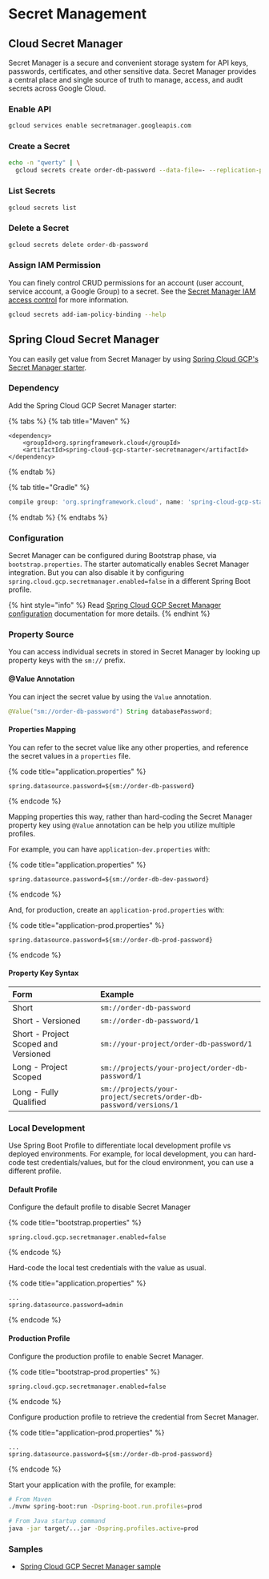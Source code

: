 # Secret Management

## Cloud Secret Manager

Secret Manager is a secure and convenient storage system for API keys, passwords, certificates, and other sensitive data. Secret Manager provides a central place and single source of truth to manage, access, and audit secrets across Google Cloud.

### Enable API

```bash
gcloud services enable secretmanager.googleapis.com
```

### Create a Secret

```bash
echo -n "qwerty" | \
  gcloud secrets create order-db-password --data-file=- --replication-policy=automatic
```

### List Secrets

```bash
gcloud secrets list
```

### Delete a Secret

```bash
gcloud secrets delete order-db-password
```

### Assign IAM Permission

You can finely control CRUD permissions for an account \(user account, service account, a Google Group\) to a secret. See the [Secret Manager IAM access control](https://cloud.google.com/secret-manager/docs/access-control) for more information.

```bash
gcloud secrets add-iam-policy-binding --help
```

## Spring Cloud Secret Manager

You can easily get value from Secret Manager by using [Spring Cloud GCP's Secret Manager starter](https://cloud.spring.io/spring-cloud-static/spring-cloud-gcp/current/reference/html/#secret-manager).

### Dependency

Add the Spring Cloud GCP Secret Manager starter:

{% tabs %}
{% tab title="Maven" %}
```markup
<dependency>
    <groupId>org.springframework.cloud</groupId>
    <artifactId>spring-cloud-gcp-starter-secretmanager</artifactId>
</dependency>
```
{% endtab %}

{% tab title="Gradle" %}
```groovy
compile group: 'org.springframework.cloud', name: 'spring-cloud-gcp-starter-secretmanager'
```
{% endtab %}
{% endtabs %}

### Configuration

Secret Manager can be configured during Bootstrap phase, via `bootstrap.properties`. The starter automatically enables Secret Manager integration. But you can also disable it by configuring `spring.cloud.gcp.secretmanager.enabled=false` in a different Spring Boot profile.

{% hint style="info" %}
Read [Spring Cloud GCP Secret Manager configuration](https://cloud.spring.io/spring-cloud-static/spring-cloud-gcp/current/reference/html/#configuration-10) documentation for more details.
{% endhint %}

### Property Source

You can access individual secrets in stored in Secret Manager by looking up property keys with the `sm://` prefix.

#### @Value Annotation

You can inject the secret value by using the `Value` annotation.

```java
@Value("sm://order-db-password") String databasePassword;
```

#### Properties Mapping

You can refer to the secret value like any other properties, and reference the secret values in a `properties` file.

{% code title="application.properties" %}
```text
spring.datasource.password=${sm://order-db-password}
```
{% endcode %}

Mapping properties this way, rather than hard-coding the Secret Manager property key using `@Value` annotation can be help you utilize multiple profiles.

For example, you can have `application-dev.properties` with:

{% code title="application.properties" %}
```text
spring.datasource.password=${sm://order-db-dev-password}
```
{% endcode %}

And, for production, create an `application-prod.properties` with:

{% code title="application-prod.properties" %}
```text
spring.datasource.password=${sm://order-db-prod-password}
```
{% endcode %}

#### Property Key Syntax

| Form | Example |
| :--- | :--- |
| Short | `sm://order-db-password` |
| Short - Versioned | `sm://order-db-password/1` |
| Short - Project Scoped and Versioned | `sm://your-project/order-db-password/1` |
| Long - Project Scoped | `sm://projects/your-project/order-db-password/1` |
| Long - Fully Qualified | `sm://projects/your-project/secrets/order-db-password/versions/1` |

### Local Development

Use Spring Boot Profile to differentiate local development profile vs deployed environments. For example, for local development, you can hard-code test credentials/values, but for the cloud environment, you can use a different profile.

#### Default Profile

Configure the default profile to disable Secret Manager

{% code title="bootstrap.properties" %}
```text
spring.cloud.gcp.secretmanager.enabled=false
```
{% endcode %}

Hard-code the local test credentials with the value as usual.

{% code title="application.properties" %}
```text
...
spring.datasource.password=admin
```
{% endcode %}

#### Production Profile

Configure the production profile to enable Secret Manager.

{% code title="bootstrap-prod.properties" %}
```text
spring.cloud.gcp.secretmanager.enabled=false
```
{% endcode %}

Configure production profile to retrieve the credential from Secret Manager.

{% code title="application-prod.properties" %}
```text
...
spring.datasource.password=${sm://order-db-prod-password}
```
{% endcode %}

Start your application with the profile, for example:

```bash
# From Maven
./mvnw spring-boot:run -Dspring-boot.run.profiles=prod

# From Java startup command
java -jar target/...jar -Dspring.profiles.active=prod
```

### Samples

* [Spring Cloud GCP Secret Manager sample](https://github.com/spring-cloud/spring-cloud-gcp/tree/master/spring-cloud-gcp-samples/spring-cloud-gcp-secretmanager-sample)

